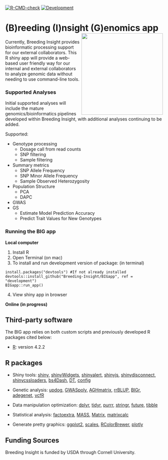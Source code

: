 <!-- badges: start -->
[![R-CMD-check](https://github.com/Breeding-Insight/BIGapp/workflows/R-CMD-check/badge.svg)](https://github.com/Breeding-Insight/BIGapp/actions)
[![Development](https://img.shields.io/badge/development-active-blue.svg)](https://img.shields.io/badge/development-active-blue.svg)
  <!-- badges: end -->

# (B)reeding (I)nsight (G)enomics app <img src="https://github.com/user-attachments/assets/60955106-fa99-4495-9c8a-c6a7d0b5ed48" align="right" width="260"/>

Currently, Breeding Insight provides bioinformatic processing support for our external collaborators. This R shiny app will provide a web-based user friendly way for our internal and external collaborators to analyze genomic data without needing to use command-line tools.

### Supported Analyses

Initial supported analyses will include the mature genomics/bioinformatics pipelines developed within Breeding Insight, with additional analyses continuing to be added.

Supported:
- Genotype processing
  - Dosage call from read counts
  - SNP filtering
  - Sample filtering
- Summary metrics
  - SNP Allele Frequency
  - SNP Minor Allele Frequency
  - Sample Observed Heterozygosity
- Population Structure
  - PCA
  - DAPC
- GWAS
- GS
  - Estimate Model Prediction Accuracy
  - Predict Trait Values for New Genotypes

### Running the BIG app

**Local computer**
1. Install R
2. Open Terminal (on mac)
3. To install and run development version of package:
(in terminal)
```
install.packages("devtools") #If not already installed
devtools::install_github("Breeding-Insight/BIGapp", ref = "development")
BIGapp::run_app()
```
4. View shiny app in browser

**Online (in progress)**

## Third-party software

The BIG app relies on both custom scripts and previously developed R packages cited below:

* [R](): version 4.2.2

## R packages

* Shiny tools: [shiny](https://cran.r-project.org/web/packages/shiny/index.html), [shinyWidgets](https://cran.r-project.org/web/packages/shinyWidgets/index.html), [shinyalert](https://cran.r-project.org/web/packages/shinyalert/index.html), [shinyjs](https://cran.r-project.org/web/packages/shinyjs/index.html), [shinydisconnect](https://cran.r-project.org/web/packages/shinydisconnect/index.html), [shinycssloaders](https://cran.r-project.org/web/packages/shinycssloaders/index.html), [bs4Dash](https://cran.r-project.org/web/packages/bs4Dash/index.html),  [DT](https://cran.r-project.org/web/packages/DT/index.html), [config](https://cran.r-project.org/web/packages/config/index.html)

* Genetic analysis: [updog](https://cran.r-project.org/web/packages/updog/index.html), [GWASpoly](https://github.com/jendelman/GWASpoly), [AGHmatrix](https://cran.r-project.org/web/packages/AGHmatrix/index.html), [rrBLUP](https://cran.r-project.org/web/packages/rrBLUP/index.html), [BIGr](https://github.com/Breeding-Insight/BIGr), [adegenet](https://cran.r-project.org/web/packages/adegenet/index.html), [vcfR](https://cran.r-project.org/web/packages/vcfR/index.html)

* Data manipulation optimization: [dplyr](https://cran.r-project.org/web/packages/dplyr/index.html), [tidyr](https://cran.r-project.org/web/packages/tidyr/index.html), [purrr](https://cran.r-project.org/web/packages/purrr/index.html), [stringr](https://cran.r-project.org/web/packages/stringr/index.html), [future](https://cran.r-project.org/web/packages/future/index.html), [tibble](https://cran.r-project.org/web/packages/tibble/vignettes/tibble.html)

* Statistical analysis: [factoextra](https://cran.r-project.org/web/packages/factoextra/index.html), [MASS](https://cran.r-project.org/web/packages/MASS/index.html), [Matrix](https://cran.r-project.org/web/packages/Matrix/index.html), [matrixcalc](https://cran.r-project.org/web/packages/matrixcalc/index.html)

* Generate pretty graphics: [ggplot2](https://cran.r-project.org/web/packages/ggplot2/index.html), [scales](https://cran.r-project.org/web/packages/scales/index.html), [RColorBrewer](https://cran.r-project.org/web/packages/RColorBrewer/index.html), [plotly](https://cran.r-project.org/web/packages/plotly/index.html)
    

## Funding Sources
Breeding Insight is funded by USDA through Cornell University.
